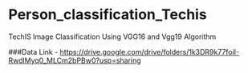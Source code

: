 # Person_classification_Techis
TechIS Image Classification Using VGG16 and Vgg19 Algorithm


###Data Link -  https://drive.google.com/drive/folders/1k3DR9k77foiI-RwdlMyq0_MLCm2bPBw0?usp=sharing
